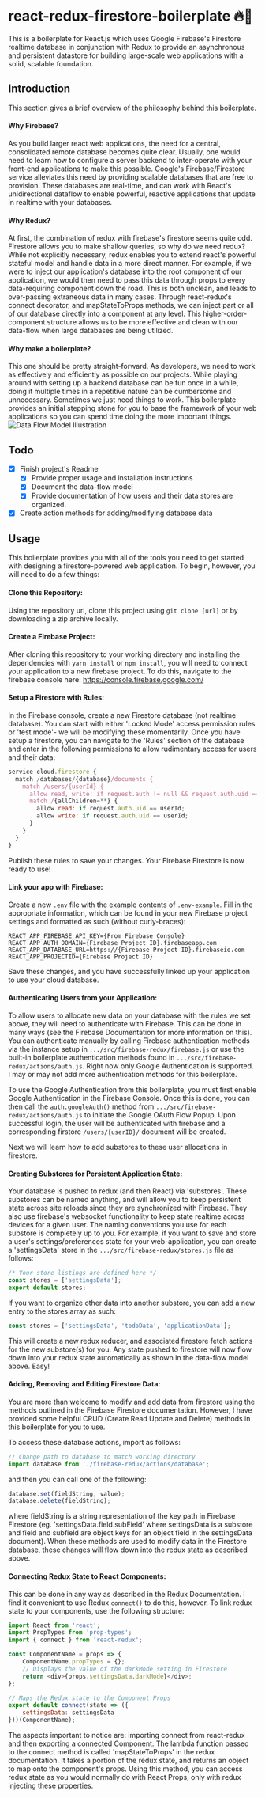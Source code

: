# react-redux-firestore-boilerplate :fire::rocket:

This is a boilerplate for React.js which uses Google Firebase's Firestore realtime database in conjunction with Redux to provide an asynchronous and persistent datastore for building large-scale web applications with a solid, scalable foundation.

## Introduction

This section gives a brief overview of the philosophy behind this boilerplate.

#### Why Firebase?

As you build larger react web applications, the need for a central, consolidated remote database becomes quite clear. Usually, one would need to learn how to configure a server backend to inter-operate with your front-end applications to make this possible. Google's Firebase/Firestore service alleviates this need by providing scalable databases that are free to provision. These databases are real-time, and can work with React's unidirectional dataflow to enable powerful, reactive applications that update in realtime with your databases.

#### Why Redux?

At first, the combination of redux with firebase's firestore seems quite odd. Firestore allows you to make shallow queries, so why do we need redux? While not explicitly necessary, redux enables you to extend react's powerful stateful model and handle data in a more direct manner. For example, if we were to inject our application's database into the root component of our application, we would then need to pass this data through props to every data-requiring component down the road. This is both unclean, and leads to over-passing extraneous data in many cases. Through react-redux's connect decorator, and mapStateToProps methods, we can inject part or all of our database directly into a component at any level. This higher-order-component structure allows us to be more effective and clean with our data-flow when large databases are being utilized.

#### Why make a boilerplate?

This one should be pretty straight-forward. As developers, we need to work as effectively and efficiently as possible on our projects. While playing around with setting up a backend database can be fun once in a while, doing it multiple times in a repetitive nature can be cumbersome and unnecessary. Sometimes we just need things to work. This boilerplate provides an initial stepping stone for you to base the framework of your web applications so you can spend time doing the more important things.
![Data Flow Model Illustration](https://github.com/zipzapflap/react-redux-firestore-boilerplate/raw/master/wiki/dataflow-model.png)

## Todo

* [x] Finish project's Readme
  * [x] Provide proper usage and installation instructions
  * [x] Document the data-flow model
  * [x] Provide documentation of how users and their data stores are organized.
* [x] Create action methods for adding/modifying database data

## Usage

This boilerplate provides you with all of the tools you need to get started with designing a firestore-powered web application. To begin, however, you will need to do a few things:

#### Clone this Repository:

Using the repository url, clone this project using `git clone [url]` or by downloading a zip archive locally.

#### Create a Firebase Project:

After cloning this repository to your working directory and installing the dependencies with `yarn install` or `npm install`, you will need to connect your application to a new firebase project. To do this, navigate to the firebase console here:
https://console.firebase.google.com/

#### Setup a Firestore with Rules:

In the Firebase console, create a new Firestore database (not realtime database). You can start with either 'Locked Mode' access permission rules or 'test mode'- we will be modifying these momentarily. Once you have setup a firestore, you can navigate to the 'Rules' section of the database and enter in the following permissions to allow rudimentary access for users and their data:

```javascript
service cloud.firestore {
  match /databases/{database}/documents {
    match /users/{userId} {
      allow read, write: if request.auth != null && request.auth.uid == userId;
      match /{allChildren=**} {
        allow read: if request.auth.uid == userId;
        allow write: if request.auth.uid == userId;
      }
    }
  }
}
```

Publish these rules to save your changes. Your Firebase Firestore is now ready to use!

#### Link your app with Firebase:

Create a new `.env` file with the example contents of `.env-example`. Fill in the appropriate information, which can be found in your new Firebase project settings and formatted as such (without curly-braces):

```
REACT_APP_FIREBASE_API_KEY={From Firebase Console}
REACT_APP_AUTH_DOMAIN={Firebase Project ID}.firebaseapp.com
REACT_APP_DATABASE_URL=https://{Firebase Project ID}.firebaseio.com
REACT_APP_PROJECTID={Firebase Project ID}
```

Save these changes, and you have successfully linked up your application to use your cloud database.

#### Authenticating Users from your Application:

To allow users to allocate new data on your database with the rules we set above, they will need to authenticate with Firebase. This can be done in many ways (see the Firebase Documentation for more information on this). You can authenticate manually by calling Firebase authentication methods via the instance setup in `.../src/firebase-redux/firebase.js` or use the built-in boilerplate authentication methods found in `.../src/firebase-redux/actions/auth.js`. Right now only Google Authentication is supported. I may or may not add more authentication methods for this boilerplate.

To use the Google Authentication from this boilerplate, you must first enable Google Authentication in the Firebase Console. Once this is done, you can then call the `auth.googleAuth()` method from `.../src/firebase-redux/actions/auth.js` to initiate the Google OAuth Flow Popup. Upon successful login, the user will be authenticated with firebase and a corresponding firstore `/users/{userID}/` document will be created.

Next we will learn how to add substores to these user allocations in firestore.

#### Creating Substores for Persistent Application State:

Your database is pushed to redux (and then React) via 'substores'. These substores can be named anything, and will allow you to keep persistent state across site reloads since they are synchronized with Firebase. They also use firebase's websocket functionality to keep state realtime across devices for a given user. The naming conventions you use for each substore is completely up to you. For example, if you want to save and store a user's settings/preferences state for your web-application, you can create a 'settingsData' store in the `.../src/firebase-redux/stores.js` file as follows:

```javascript
/* Your store listings are defined here */
const stores = ['settingsData'];
export default stores;
```

If you want to organize other data into another substore, you can add a new entry to the stores array as such:

```javascript
const stores = ['settingsData', 'todoData', 'applicationData'];
```

This will create a new redux reducer, and associated firestore fetch actions for the new substore(s) for you. Any state pushed to firestore will now flow down into your redux state automatically as shown in the data-flow model above. Easy!

#### Adding, Removing and Editing Firestore Data:

You are more than welcome to modify and add data from firestore using the methods outlined in the Firebase Firestore documentation. However, I have provided some helpful CRUD (Create Read Update and Delete) methods in this boilerplate for you to use.

To access these database actions, import as follows:

```javascript
// Change path to database to match working directory
import database from './firebase-redux/actions/database';
```

and then you can call one of the following:

```javascript
database.set(fieldString, value);
database.delete(fieldString);
```

where fieldString is a string representation of the key path in Firebase Firestore (eg. 'settingsData.field.subField' where settingsData is a substore and field and subfield are object keys for an object field in the settingsData document). When these methods are used to modify data in the Firestore database, these changes will flow down into the redux state as described above.

#### Connecting Redux State to React Components:

This can be done in any way as described in the Redux Documentation. I find it convenient to use Redux `connect()` to do this, however. To link redux state to your components, use the following structure:

```javascript
import React from 'react';
import PropTypes from 'prop-types';
import { connect } from 'react-redux';

const ComponentName = props => {
	ComponentName.propTypes = {};
	// Displays the value of the darkMode setting in Firestore
	return <div>{props.settingsData.darkMode}</div>;
};

// Maps the Redux state to the Component Props
export default connect(state => ({
	settingsData: settingsData
}))(ComponentName);
```

The aspects important to notice are: importing connect from react-redux and then exporting a connected Component. The lambda function passed to the connect method is called 'mapStateToProps' in the redux documentation. It takes a portion of the redux state, and returns an object to map onto the component's props. Using this method, you can access redux state as you would normally do with React Props, only with redux injecting these properties.

